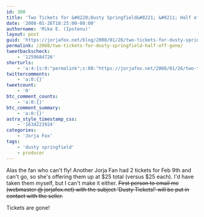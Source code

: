 ```yaml
---
id: 300
title: 'Two Tickets for &#8220;Dusty Springfield&#8221; &#8211; Half off &#8211; GONE'
date: '2008-01-26T18:25:00-08:00'
authorname: 'Mika E. (Ipstenu)'
layout: post
guid: 'https://jorjafox.net/blog/2008/01/26/two-tickets-for-dusty-springfield-half-off-gone/'
permalink: /2008/two-tickets-for-dusty-springfield-half-off-gone/
tweetbackscheck:
    - '1259684726'
shorturls:
    - 'a:4:{s:9:"permalink";s:80:"https://jorjafox.net/2008/01/26/two-tickets-for-dusty-springfield-half-off-gone/";s:7:"tinyurl";s:25:"http://tinyurl.com/nhzm4t";s:4:"isgd";s:18:"http://is.gd/534UX";s:5:"bitly";s:20:"http://bit.ly/4JD2Ap";}'
twittercomments:
    - 'a:0:{}'
tweetcount:
    - '0'
btc_comment_counts:
    - 'a:0:{}'
btc_comment_summary:
    - 'a:0:{}'
astra_style_timestamp_css:
    - '1634223924'
categories:
    - 'Jorja Fox'
tags:
    - 'dusty springfield'
    - producer
---
```


Alas the fan who can&apos;t fly!  Another Jorja Fan had 2 tickets for Feb 9th and can&apos;t go, so she&apos;s offering them up at $25 total (versus $25 each).  I&apos;d have taken them myself, but I can&apos;t make it either.  <s>First person to email me (webmaster @ jorjafox.net) with the subject &apos;Dusty Tickets!&apos; will be put in contact with the seller.</s>

Tickets are gone!
